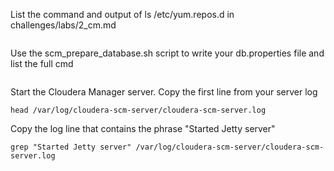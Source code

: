 List the command and output of ls /etc/yum.repos.d in challenges/labs/2_cm.md
```

```

Use the scm_prepare_database.sh script to write your db.properties file and list the full cmd
```

```

Start the Cloudera Manager server. Copy the first line from your server log
```
head /var/log/cloudera-scm-server/cloudera-scm-server.log

```

Copy the log line that contains the phrase "Started Jetty server"
```
grep "Started Jetty server" /var/log/cloudera-scm-server/cloudera-scm-server.log
```
